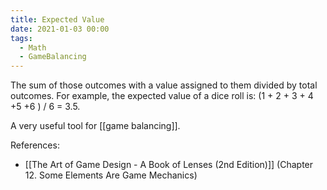 ```yaml
---
title: Expected Value
date: 2021-01-03 00:00
tags:
  - Math
  - GameBalancing
---
```


The sum of those outcomes with a value assigned to them divided by total outcomes. For example, the expected value of a dice roll is: (1 + 2 + 3 + 4 +5 +6 ) / 6 = 3.5.

A very useful tool for [[game balancing]].

References:

* [[The Art of Game Design - A Book of Lenses (2nd Edition)]] (Chapter 12. Some Elements Are Game Mechanics)
